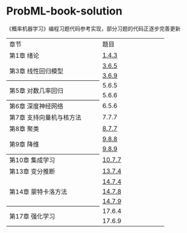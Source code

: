 # ProbML-book-solution

《概率机器学习》编程习题代码参考实现，部分习题的代码正逐步完善更新

<table border=0 cellpadding=0 cellspacing=0 width=419 style='border-collapse:
 collapse;table-layout:fixed;width:314pt'>
 <col width=252 style='mso-width-source:userset;mso-width-alt:9216;width:189pt'>
 <col width=167 style='mso-width-source:userset;mso-width-alt:6107;width:125pt'>
 <tr height=20 style='height:15.0pt'>
  <td height=20 class=xl6530491 width=252 style='height:15.0pt;width:189pt'>&#31456;&#33410;</td>
  <td class=xl6630491 width=167 style='width:125pt'>&#39064;&#30446;</td>
 </tr>
 <tr height=20 style='height:15.0pt'>
  <td height=20 class=xl6730491 style='height:15.0pt'>&#31532;1&#31456;
  &#32490;&#35770;</td>
  <td class=xl6830491 width=167 style='width:125pt'><a
  href="https://github.com/rubbybbs/ProbML-book-solution/blob/main/ch01/1.4.3.ipynb"
  target="_parent">1.4.3</a></td>
 </tr>
 <tr height=20 style='height:15.0pt'>
  <td rowspan=2 height=40 class=xl7230491 style='border-bottom:.5pt solid black;
  height:30.0pt;border-top:none'>&#31532;3&#31456;
  &#32447;&#24615;&#22238;&#24402;&#27169;&#22411;<span
  style='mso-spacerun:yes'></span></td>
  <td class=xl6930491><a
  href="https://github.com/rubbybbs/ProbML-book-solution/blob/main/ch03/3.6.5.ipynb"
  target="_parent">3.6.5</a></td>
 </tr>
 <tr height=20 style='height:15.0pt'>
  <td height=20 class=xl6930491 style='height:15.0pt'><a
  href="https://github.com/rubbybbs/ProbML-book-solution/blob/main/ch03/3.6.9.ipynb"
  target="_parent">3.6.9</a></td>
 </tr>
 <tr height=20 style='height:15.0pt'>
  <td rowspan=2 height=40 class=xl7230491 style='border-bottom:.5pt solid black;
  height:30.0pt;border-top:none'>&#31532;5&#31456;
  &#23545;&#25968;&#20960;&#29575;&#22238;&#24402;</td>
  <td class=xl7030491>5.6.5</td>
 </tr>
 <tr height=20 style='height:15.0pt'>
  <td height=20 class=xl7030491 style='height:15.0pt'>5.6.6</td>
 </tr>
 <tr height=20 style='height:15.0pt'>
  <td height=20 class=xl6730491 style='height:15.0pt'>&#31532;6&#31456;
  &#28145;&#24230;&#31070;&#32463;&#32593;&#32476;</td>
  <td class=xl7030491>6.5.6</td>
 </tr>
 <tr height=20 style='height:15.0pt'>
  <td height=20 class=xl6730491 style='height:15.0pt'>&#31532;7&#31456;
  &#25903;&#25345;&#21521;&#37327;&#26426;&#19982;&#26680;&#26041;&#27861;</td>
  <td class=xl7030491>7.7.7</td>
 </tr>
 <tr height=20 style='height:15.0pt'>
  <td height=20 class=xl6730491 style='height:15.0pt'>&#31532;8&#31456;
  &#32858;&#31867;</td>
  <td class=xl6930491><a
  href="https://github.com/rubbybbs/ProbML-book-solution/blob/main/ch08/8.7.7.py"
  target="_parent">8.7.7</a></td>
 </tr>
 <tr height=20 style='height:15.0pt'>
  <td rowspan=2 height=40 class=xl7230491 style='border-bottom:.5pt solid black;
  height:30.0pt;border-top:none'>&#31532;9&#31456; &#38477;&#32500;</td>
  <td class=xl6930491><a
  href="https://github.com/rubbybbs/ProbML-book-solution/blob/main/ch09/9.8.8.py"
  target="_parent">9.8.8</a></td>
 </tr>
 <tr height=20 style='height:15.0pt'>
  <td height=20 class=xl6930491 style='height:15.0pt'><a
  href="https://github.com/rubbybbs/ProbML-book-solution/blob/main/ch09/9.8.9.py"
  target="_parent">9.8.9</a></td>
 </tr>
 <tr height=20 style='height:15.0pt'>
  <td height=20 class=xl6730491 style='height:15.0pt'>&#31532;10&#31456;
  &#38598;&#25104;&#23398;&#20064;</td>
  <td class=xl6930491><a
  href="https://github.com/rubbybbs/ProbML-book-solution/blob/main/ch10/10.7.7.m"
  target="_parent">10.7.7</a></td>
 </tr>
 <tr height=20 style='height:15.0pt'>
  <td height=20 class=xl6730491 style='height:15.0pt'>&#31532;13&#31456;
  &#21464;&#20998;&#25512;&#26029;</td>
  <td class=xl6930491><a
  href="https://github.com/rubbybbs/ProbML-book-solution/blob/main/ch13/13.7.4.ipynb"
  target="_parent">13.7.4</a></td>
 </tr>
 <tr height=20 style='height:15.0pt'>
  <td rowspan=3 height=60 class=xl7230491 style='border-bottom:.5pt solid black;
  height:45.0pt;border-top:none'>&#31532;14&#31456;
  &#33945;&#29305;&#21345;&#27931;&#26041;&#27861;</td>
  <td class=xl6930491><a
  href="https://github.com/rubbybbs/ProbML-book-solution/blob/main/ch14/14.7.4.ipynb"
  target="_parent">14.7.4</a></td>
 </tr>
 <tr height=20 style='height:15.0pt'>
  <td height=20 class=xl6930491 style='height:15.0pt'><a
  href="https://github.com/rubbybbs/ProbML-book-solution/blob/main/ch14/14.7.8.ipynb"
  target="_parent">14.7.8</a></td>
 </tr>
 <tr height=20 style='height:15.0pt'>
  <td height=20 class=xl6930491 style='height:15.0pt'><a
  href="https://github.com/rubbybbs/ProbML-book-solution/blob/main/ch14/14.7.9.ipynb"
  target="_parent">14.7.9</a></td>
 </tr>
 <tr height=20 style='height:15.0pt'>
  <td rowspan=2 height=40 class=xl7230491 style='border-bottom:.5pt solid black;
  height:30.0pt;border-top:none'>&#31532;17&#31456;
  &#24378;&#21270;&#23398;&#20064;</td>
  <td class=xl7030491>17.6.4</td>
 </tr>
 <tr height=20 style='height:15.0pt'>
  <td height=20 class=xl7030491 style='height:15.0pt'>17.6.9</td>
 </tr>
</table>
